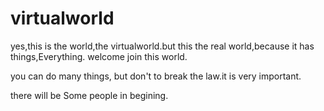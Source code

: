 # virtualworld

yes,this is the world,the virtualworld.but this the real world,because it has things,Everything.
welcome join this world.

you can do many things, but don't to break the law.it is very important.

there will be Some people in begining.

